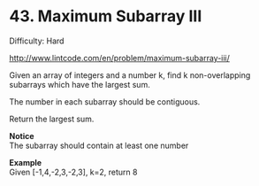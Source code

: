 # 43. Maximum Subarray III

Difficulty: Hard

http://www.lintcode.com/en/problem/maximum-subarray-iii/

Given an array of integers and a number k, find k non-overlapping subarrays which have the largest sum.

The number in each subarray should be contiguous.

Return the largest sum.

**Notice**  
The subarray should contain at least one number

**Example**  
Given [-1,4,-2,3,-2,3], k=2, return 8

